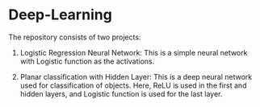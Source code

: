# Deep-Learning

The repository consists of two projects:

1. Logistic Regression Neural Network: This is a simple neural network with Logistic function as the activations.

2. Planar classification with Hidden Layer: This is a deep neural network used for classification of objects. Here, ReLU is used in the first and hidden layers, and Logistic function is used for the last layer.
